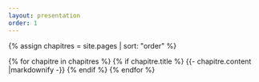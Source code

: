 ```yaml
---
layout: presentation
order: 1
---
```


{% assign chapitres = site.pages | sort: "order" %}

{% for chapitre in chapitres %}
  {% if chapitre.title %}
    {{- chapitre.content |markdownify -}}
  {% endif %}
{% endfor %}
